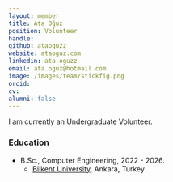 ```yaml
---
layout: member
title: Ata Oğuz
position: Volunteer
handle:
github: ataoguzz
website: ataoguz.com
linkedin: ata-oguzz
email: ata.oguz@hotmail.com
image: /images/team/stickfig.png
orcid:
cv: 
alumni: false
---
```


I am currently an Undergraduate Volunteer.

### Education
- B.Sc., Computer Engineering, 2022 - 2026.
  - [Bilkent University](http://www.cs.bilkent.edu.tr/), Ankara, Turkey
